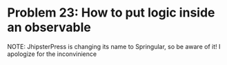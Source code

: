 # Problem 23: How to put logic inside an observable


NOTE: JhipsterPress is changing its name to Springular, so be aware of it! I apologize for the inconvinience







